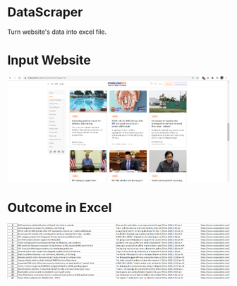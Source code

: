# DataScraper
Turn website's data into excel file.

# Input Website
![](https://raw.githubusercontent.com/ChuaN15/DataScraper/master/.idea/input.PNG) 

# Outcome in Excel
![](https://github.com/ChuaN15/DataScraper/blob/master/.idea/output.PNG) 
